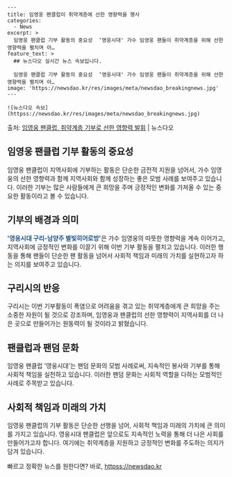     ---
    title: 임영웅 팬클럽이 취약계층에 선한 영향력을 행사
    categories:
      - News
    excerpt: >
      임영웅 팬클럽 기부 활동의 중요성  ‘영웅시대' 가수 임영웅 팬들이 취약계층을 위해 선한 영향력을 펼치며 아…
    feature_text: >
      ## 뉴스다오 실시간 뉴스 속보입니다.
    
      임영웅 팬클럽 기부 활동의 중요성  ‘영웅시대' 가수 임영웅 팬들이 취약계층을 위해 선한 영향력을 펼치며 아…
    image: 'https://newsdao.kr/res/images/meta/newsdao_breakingnews.jpg'
    ---
    
    ![뉴스다오 속보](httpss://newsdao.kr/res/images/meta/newsdao_breakingnews.jpg)

<p>출처: <a href="httpss://newsdao.kr/4399" rel="dofollow">임영웅 팬클럽, 취약계층 기부로 선한 영향력 발휘</a> | 뉴스다오</p>

<h2 data-ke-size="size26">임영웅 팬클럽 기부 활동의 중요성</h2>
임영웅 팬클럽이 지역사회에 기부하는 활동은 단순한 금전적 지원을 넘어서, 가수 임영웅의 선한 영향력과 함께 지역사회와 함께 성장하는 좋은 모범 사례를 보여주고 있습니다. 이러한 기부는 많은 사람들에게 큰 희망을 주며 긍정적인 변화를 가져올 수 있는 중요한 활동이라고 볼 수 있습니다.

<h2 data-ke-size="size26">기부의 배경과 의미</h2>
<b><span style="color: #1a5490;">'영웅시대 구리-남양주 별빛히어로방'</span></b>은 가수 임영웅의 따뜻한 영향력을 계속 이어가고, 지역사회에 긍정적인 변화를 이끌기 위해 이번 기부 활동을 펼치고 있습니다. 이러한 행동을 통해 팬들이 단순한 팬 활동을 넘어서 사회적 책임과 미래의 가치를 실현하고자 하는 의지를 보여주고 있습니다.

<h2 data-ke-size="size26">구리시의 반응</h2>
구리시는 이번 기부활동이 폭염으로 어려움을 겪고 있는 취약계층에게 큰 희망을 주는 소중한 자원이 될 것으로 강조하며, 임영웅과 팬클럽의 선한 영향력이 지역사회를 더 나은 곳으로 만들어가는 원동력이 될 것이라고 밝혔습니다.

<h2 data-ke-size="size26">팬클럽과 팬덤 문화</h2>
임영웅 팬클럽 '영웅시대'는 팬덤 문화의 모범 사례로써, 지속적인 봉사와 기부를 통해 사회적 책임을 실천하고 있습니다. 이러한 팬덤 문화는 사회적 역할을 다하는 모범적인 사례로 주목받고 있습니다.

<h2 data-ke-size="size26">사회적 책임과 미래의 가치</h2>
임영웅 팬클럽의 기부 활동은 단순한 선행을 넘어, 사회적 책임과 미래의 가치에 큰 의미를 가지고 있습니다. 영웅시대 팬클럽은 앞으로도 지속적인 노력을 통해 더 나은 사회를 만들어가고자 합니다. 여기에는 취약계층을 지원하고 긍정적인 변화를 주도하는 의지가 담겨 있습니다. 

빠르고 정확한 뉴스를 원한다면? 바로, <a href="httpss://newsdao.kr" rel="dofollow">httpss://newsdao.kr</a>


    